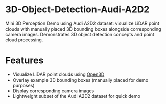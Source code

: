 # 3D-Object-Detection-Audi-A2D2
Mini 3D Perception Demo using Audi A2D2 dataset: visualize LiDAR point clouds with manually placed 3D bounding boxes alongside corresponding camera images. Demonstrates 3D object detection concepts and point cloud processing.

# Features

- Visualize LiDAR point clouds using [Open3D](http://www.open3d.org/)
- Overlay example 3D bounding boxes (manually placed for demo purposes)
- Display corresponding camera images
- Lightweight subset of the Audi A2D2 dataset for quick demo
